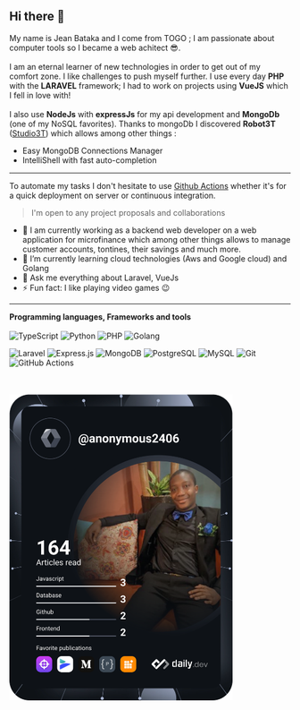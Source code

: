 ## Hi there 👋
My name is Jean Bataka and I come from TOGO <TG> ; I am passionate about computer tools so I became a web achitect 😎.<br />
<br />
I am an eternal learner of new technologies in order to get out of my comfort zone. I like challenges to push myself further. I use every day **PHP** with the **LARAVEL** framework;
I had to work on projects using **VueJS** which I fell in love with!<br />
<br />
I also use **NodeJs** with **expressJs** for my api development and **MongoDb** (one of my NoSQL favorites).
Thanks to mongoDb I discovered **Robot3T** ([Studio3T](https://robomongo.org/)) which allows among other things : 
- Easy MongoDB Connections Manager
- IntelliShell with fast auto-completion
---
To automate my tasks I don't hesitate to use [Github Actions](https://github.com/features/actions) whether it's for a quick deployment on server or continuous integration.

> I'm open to any project proposals and collaborations

- 🔭 I am currently working as a backend web developer on a web application for microfinance which among other things allows to manage customer accounts, tontines, their savings and much more.
- 🌱 I’m currently learning cloud technologies (Aws and Google cloud) and Golang
- 💬 Ask me everything about Laravel, VueJs
- ⚡ Fun fact: I like playing video games 😉
---
**Programming languages, Frameworks and tools**<br />
<br />
![TypeScript](https://img.shields.io/badge/-TypeScript-007ACC?style=flat&logo=typescript&logoColor=white)
![Python](https://img.shields.io/badge/-Python-3776AB?style=flat&logo=python&logoColor=white)
![PHP](https://img.shields.io/badge/-PHP-777BB4?style=flat&logo=php&logoColor=white)
![Golang](https://img.shields.io/badge/-Golang-00ADD8?style=flat&logo=go&logoColor=white)

![Laravel](https://img.shields.io/badge/-Laravel-FF2D20?style=flat&logo=laravel&logoColor=white)
![Express.js](https://img.shields.io/badge/-Express.js-000000?style=flat&logo=express&logoColor=white)
![MongoDB](https://img.shields.io/badge/-MongoDB-47A248?style=flat&logo=mongodb&logoColor=white)
![PostgreSQL](https://img.shields.io/badge/-PostgreSQL-336791?style=flat&logo=postgresql&logoColor=white)
![MySQL](https://img.shields.io/badge/-MySQL-4479A1?style=flat&logo=mysql&logoColor=white)
![Git](https://img.shields.io/badge/-Git-F05032?style=flat&logo=git&logoColor=white)
![GitHub Actions](https://img.shields.io/badge/-GitHub_Actions-2088FF?style=flat&logo=github-actions&logoColor=white)

<br />
<br />
<a href="https://app.daily.dev/Anonymous2406"><img src="https://github.com/jeanbataka/jeanbataka/blob/main/devcard.svg" width="400" alt="Jean Bataka's Dev Card"/></a>


<!--
**jeanbataka/jeanbataka** is a ✨ _special_ ✨ repository because its `README.md` (this file) appears on your GitHub profile.

Here are some ideas to get you started:


-->
